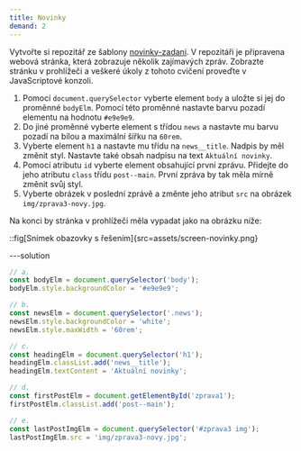 ```yaml
---
title: Novinky
demand: 2
---
```


Vytvořte si repozitář ze šablony [novinky-zadani](https://github.com/Czechitas-podklady-WEB/novinky-zadani). V repozitáři je připravena webová stránka, která zobrazuje několik zajímavých zpráv. Zobrazte stránku v prohlížeči a veškeré úkoly z tohoto cvičení proveďte v JavaScriptové konzoli.

1. Pomocí `document.querySelector` vyberte element `body` a uložte si jej do proměnné `bodyElm`. Pomocí této proměnné nastavte barvu pozadí elementu na hodnotu `#e9e9e9`.
1. Do jiné proměnné vyberte element s třídou `news` a nastavte mu barvu pozadí na bílou a maximální šířku na `60rem`.
1. Vyberte element `h1` a nastavte mu třídu na `news__title`. Nadpis by měl změnit styl. Nastavte také obsah nadpisu na text `Aktuální novinky`.
1. Pomocí atributu `id` vyberte element obsahující první zprávu. Přidejte do jeho atributu `class` třídu `post--main`. První zpráva by tak měla mírně změnit svůj styl.
1. Vyberte obrázek v poslední zprávě a změnte jeho atribut `src` na obrázek `img/zprava3-novy.jpg`.

Na konci by stránka v prohlížeči měla vypadat jako na obrázku níže:

::fig[Snímek obazovky s řešením]{src=assets/screen-novinky.png}

---solution

```js
// a.
const bodyElm = document.querySelector('body');
bodyElm.style.backgroundColor = '#e9e9e9';

// b.
const newsElm = document.querySelector('.news');
newsElm.style.backgroundColor = 'white';
newsElm.style.maxWidth = '60rem';

// c.
const headingElm = document.querySelector('h1');
headingElm.classList.add('news__title');
headingElm.textContent = 'Aktuální novinky';

// d.
const firstPostElm = document.getElementById('zprava1');
firstPostElm.classList.add('post--main');

// e.
const lastPostImgElm = document.querySelector('#zprava3 img');
lastPostImgElm.src = 'img/zprava3-novy.jpg';
```
